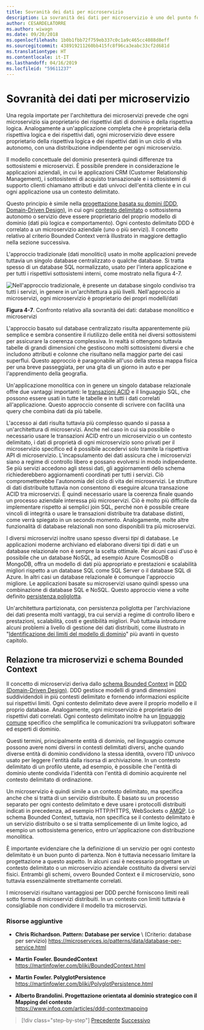 ```yaml
---
title: Sovranità dei dati per microservizio
description: La sovranità dei dati per microservizio è uno del punto fondamentali dei microservizi. Ogni microservizio deve essere l'unico proprietario del proprio database, che non viene condiviso con nessun altro. Naturalmente, tutte le istanze di un microservizio si connettono allo stesso database a disponibilità elevata.
author: CESARDELATORRE
ms.author: wiwagn
ms.date: 09/20/2018
ms.openlocfilehash: 1b0b1fbb72f759eb337c0c1a9c465cc4088d8eff
ms.sourcegitcommit: 438919211260bb415fc8f96ca3eabc33cf2d681d
ms.translationtype: HT
ms.contentlocale: it-IT
ms.lasthandoff: 04/16/2019
ms.locfileid: "59611237"
---
```

# <a name="data-sovereignty-per-microservice"></a>Sovranità dei dati per microservizio

Una regola importate per l'architettura dei microservizi prevede che ogni microservizio sia proprietario dei rispettivi dati di dominio e della rispettiva logica. Analogamente a un'applicazione completa che è proprietaria della rispettiva logica e dei rispettivi dati, ogni microservizio deve essere proprietario della rispettiva logica e dei rispettivi dati in un ciclo di vita autonomo, con una distribuzione indipendente per ogni microservizio.

Il modello concettuale del dominio presenterà quindi differenze tra sottosistemi e microservizi. È possibile prendere in considerazione le applicazioni aziendali, in cui le applicazioni CRM (Customer Relationship Management), i sottosistemi di acquisto transazionale e i sottosistemi di supporto clienti chiamano attributi e dati univoci dell'entità cliente e in cui ogni applicazione usa un contesto delimitato.

Questo principio è simile nella [progettazione basata su domini (DDD, Domain-Driven Design)](https://en.wikipedia.org/wiki/Domain-driven_design), in cui ogni [contesto delimitato](https://martinfowler.com/bliki/BoundedContext.html) o sottosistema autonomo o servizio deve essere proprietario del proprio modello di dominio (dati più logica e comportamento). Ogni contesto delimitato DDD è correlato a un microservizio aziendale (uno o più servizi). Il concetto relativo al criterio Bounded Context verrà illustrato in maggiore dettaglio nella sezione successiva.

L'approccio tradizionale (dati monolitici) usato in molte applicazioni prevede tuttavia un singolo database centralizzato o qualche database. Si tratta spesso di un database SQL normalizzato, usato per l'intera applicazione e per tutti i rispettivi sottosistemi interni, come mostrato nella figura 4-7.

![Nell'approccio tradizionale, è presente un database singolo condiviso tra tutti i servizi, in genere in un'architettura a più livelli. Nell'approccio ai microservizi, ogni microservizio è proprietario dei propri modelli/dati](./media/image7.png)

**Figura 4-7**. Confronto relativo alla sovranità dei dati: database monolitico e microservizi

L'approccio basato sul database centralizzato risulta apparentemente più semplice e sembra consentire il riutilizzo delle entità nei diversi sottosistemi per assicurare la coerenza complessiva. In realtà si ottengono tuttavia tabelle di grandi dimensioni che gestiscono molti sottosistemi diversi e che includono attributi e colonne che risultano nella maggior parte dei casi superflui. Questo approccio è paragonabile all'uso della stessa mappa fisica per una breve passeggiata, per una gita di un giorno in auto e per l'apprendimento della geografia.

Un'applicazione monolitica con in genere un singolo database relazionale offre due vantaggi importanti: le [transazioni ACID](https://en.wikipedia.org/wiki/ACID) e il linguaggio SQL, che possono essere usati in tutte le tabelle e in tutti i dati correlati all'applicazione. Questo approccio consente di scrivere con facilità una query che combina dati da più tabelle.

L'accesso ai dati risulta tuttavia più complesso quando si passa a un'architettura di microservizi. Anche nel caso in cui sia possibile o necessario usare le transazioni ACID entro un microservizio o un contesto delimitato, i dati di proprietà di ogni microservizio sono privati per il microservizio specifico ed è possibile accedervi solo tramite la rispettiva API di microservizio. L'incapsulamento dei dati assicura che i microservizi siano a regime di controllo libero e possano evolversi in modo indipendente. Se più servizi accedono agli stessi dati, gli aggiornamenti dello schema richiederebbero aggiornamenti coordinati per tutti i servizi. Ciò comprometterebbe l'autonomia del ciclo di vita dei microservizi. Le strutture di dati distribuite tuttavia non consentono di eseguire alcuna transazione ACID tra microservizi. È quindi necessario usare la coerenza finale quando un processo aziendale interessa più microservizi. Ciò è molto più difficile da implementare rispetto ai semplici join SQL, perché non è possibile creare vincoli di integrità o usare le transazioni distribuite tra database distinti, come verrà spiegato in un secondo momento. Analogamente, molte altre funzionalità di database relazionali non sono disponibili tra più microservizi.

I diversi microservizi inoltre usano spesso diversi *tipi* di database. Le applicazioni moderne archiviano ed elaborano diversi tipi di dati e un database relazionale non è sempre la scelta ottimale. Per alcuni casi d'uso è possibile che un database NoSQL, ad esempio Azure CosmosDB o MongoDB, offra un modello di dati più appropriato e prestazioni e scalabilità migliori rispetto a un database SQL come SQL Server o il database SQL di Azure. In altri casi un database relazionale è comunque l'approccio migliore. Le applicazioni basate su microservizi usano quindi spesso una combinazione di database SQL e NoSQL. Questo approccio viene a volte definito [persistenza poliglotta](https://martinfowler.com/bliki/PolyglotPersistence.html).

Un'architettura partizionata, con persistenza poliglotta per l'archiviazione dei dati presenta molti vantaggi, tra cui servizi a regime di controllo libero e prestazioni, scalabilità, costi e gestibilità migliori. Può tuttavia introdurre alcuni problemi a livello di gestione dei dati distribuiti, come illustrato in "[Identificazione dei limiti del modello di dominio](identify-microservice-domain-model-boundaries.md)" più avanti in questo capitolo.

## <a name="the-relationship-between-microservices-and-the-bounded-context-pattern"></a>Relazione tra microservizi e schema Bounded Context

Il concetto di microservizi deriva dallo [schema Bounded Context](https://martinfowler.com/bliki/BoundedContext.html) in [DDD (Domain-Driven Design)](https://en.wikipedia.org/wiki/Domain-driven_design). DDD gestisce modelli di grandi dimensioni suddividendoli in più contesti delimitato e fornendo informazioni esplicite sui rispettivi limiti. Ogni contesto delimitato deve avere il proprio modello e il proprio database. Analogamente, ogni microservizio è proprietario dei rispettivi dati correlati. Ogni contesto delimitato inoltre ha un [linguaggio comune](https://martinfowler.com/bliki/UbiquitousLanguage.html) specifico che semplifica le comunicazioni tra sviluppatori software ed esperti di dominio.

Questi termini, principalmente entità di dominio, nel linguaggio comune possono avere nomi diversi in contesti delimitati diversi, anche quando diverse entità di dominio condividono la stessa identità, ovvero l'ID univoco usato per leggere l'entità dalla risorsa di archiviazione. In un contesto delimitato di un profilo utente, ad esempio, è possibile che l'entità di dominio utente condivida l'identità con l'entità di dominio acquirente nel contesto delimitato di ordinazione.

Un microservizio è quindi simile a un contesto delimitato, ma specifica anche che si tratta di un servizio distribuito. È basato su un processo separato per ogni contesto delimitato e deve usare i protocolli distribuiti indicati in precedenza, ad esempio HTTP/HTTPS, WebSockets o [AMQP](https://en.wikipedia.org/wiki/Advanced_Message_Queuing_Protocol). Lo schema Bounded Context, tuttavia, non specifica se il contesto delimitato è un servizio distribuito o se si tratta semplicemente di un limite logico, ad esempio un sottosistema generico, entro un'applicazione con distribuzione monolitica.

È importante evidenziare che la definizione di un servizio per ogni contesto delimitato è un buon punto di partenza. Non è tuttavia necessario limitare la progettazione a questo aspetto. In alcuni casi è necessario progettare un contesto delimitato o un microservizio aziendale costituito da diversi servizi fisici. Entrambi gli schemi, ovvero Bounded Context e il microservizio, sono tuttavia essenzialmente strettamente correlati.

I microservizi risultano vantaggiosi per DDD perché forniscono limiti reali sotto forma di microservizi distribuiti. In un contesto con limiti tuttavia è consigliabile non condividere il modello tra microservizi.

### <a name="additional-resources"></a>Risorse aggiuntive

- **Chris Richardson. Pattern: Database per service** \ (Criterio: database per servizio)
  <https://microservices.io/patterns/data/database-per-service.html>

- **Martin Fowler. BoundedContext** \
  <https://martinfowler.com/bliki/BoundedContext.html>

- **Martin Fowler. PolyglotPersistence** \
  <https://martinfowler.com/bliki/PolyglotPersistence.html>

- **Alberto Brandolini. Progettazione orientata al dominio strategico con il Mapping del contesto** \
  <https://www.infoq.com/articles/ddd-contextmapping>

>[!div class="step-by-step"]
>[Precedente](microservices-architecture.md)
>[Successivo](logical-versus-physical-architecture.md)
